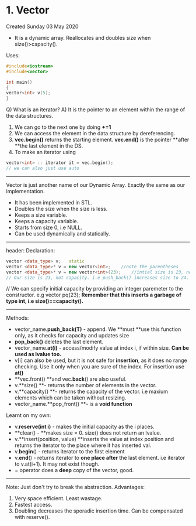 # 1. Vector
Created Sunday 03 May 2020

* It is a dynamic array. Reallocates and doubles size when size()>capacity().

Uses:
```cpp
#include<iostream>
#include<vector>

int main()
{
vector<int> v(5);
}
```

Q) What is an iterator?
A) It is the pointer to an element within the range of the data structures.

1. We can go to the next one by doing **+=1**
2. We can access the element in the data structure by dereferencing.
3. **vec.begin()** returns the starting element. **vec.end()** is the pointer **after **the last element in the DS.
4. To make an iterator using
```cpp
vector<int> :: iterator it = vec.begin();
// we can also just use auto
```

*****

Vector is just another name of our Dynamic Array. Exactly the same as our implementation.

* It has been implemented in STL.
* Doubles the size when the size is less.
* Keeps a size variable.
* Keeps a capacity variable.
* Starts from size 0, i.e NULL.
* Can be used dynamically and statically.


*****

header: **<vector>**
Declaration:
```cpp
vector <data_type> v; 	static
vector <data_type>* v = new vector<int>;	//note the parentheses
vector <data_type>* v = new vector<int>(23);	//intial size is 23, not capacity
// Our size is 23, not capacity. i.e push_back() increases size to 24.
```
// We can specify initial capacity by providing an integer paremeter to the constructor. e.g vector<int> pq(23); **Remember that this inserts a garbage of type int, i.e size()==capacity().**

*****

Methods:

* vector_name.**push_back(T)** - append. We **must **use this function only, as it checks for capacity and updates size
* **pop_back()** deletes the last element.
* vector_name.**at(i)** - access/modify value at index i, if within size. **Can be used as lvalue too.**
* v[i] can also be used, but it is not safe for **insertion**, as it does no range checking. Use it only when you are sure of the index. For insertion use **at()**
* **vec.front() **and vec.**back**() are also useful.
* v.**size() **- returns the number of elements in the vector.
* v.**capacity() **- returns the capacity of the vector. i.e maxium elements which can be taken without resizing.
* vector_name.**pop_front() **- is a **void function**

Learnt on my own:

* v.**reserve(int i)** - makes the initial capacity as the i places.
* **clear() - **makes size = 0. size() does not return an lvalue.
* v.**insert(position, value) **inserts the value at index position and returns the iterator to the place where it has inserted val.
* v.**begin**() - returns iterator to the first element
* v.**end**() - returns iterator to **one place after** the last element. i.e iterator to v.at(i+1). It may not exist though.
* = operator does a **deep** copy of the vector, good.


*****

Note: Just don't try to break the abstraction.
Advantages:

1. Very space efficient. Least wastage.
2. Fastest access.
3. Doubling decreases the sporadic insertion time. Can be compensated with reserve().



